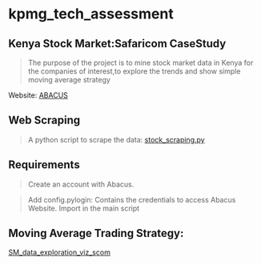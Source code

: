 # kpmg_tech_assessment
## Kenya Stock Market:Safaricom CaseStudy
> The purpose of the project is to mine stock market data in Kenya for the companies of interest,to explore the trends and show simple moving average strategy

Website: [ABACUS](https://abacus.co.ke/)

## Web Scraping
> A python script to scrape the data: [stock_scraping.py](https://github.com/wambuimungai/kpmg_tech_assessment/blob/master/stock_scraping.py)

## Requirements
 >Create an account with Abacus. 
 
 >Add config.pylogin: Contains the credentials to access Abacus Website. Import in the main script
   

## Moving Average Trading Strategy:
[SM_data_exploration_viz_scom](https://github.com/wambuimungai/kpmg_tech_assessment/blob/master/SM_data_exploration_viz_scom.ipynb)


